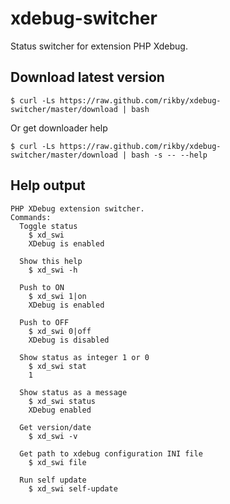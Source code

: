 # xdebug-switcher
Status switcher for extension PHP Xdebug.

## Download latest version
```shell
$ curl -Ls https://raw.github.com/rikby/xdebug-switcher/master/download | bash
```
Or get downloader help
```
$ curl -Ls https://raw.github.com/rikby/xdebug-switcher/master/download | bash -s -- --help
```

## Help output
```
PHP XDebug extension switcher.
Commands:
  Toggle status
    $ xd_swi
    XDebug is enabled

  Show this help
    $ xd_swi -h

  Push to ON
    $ xd_swi 1|on
    XDebug is enabled

  Push to OFF
    $ xd_swi 0|off
    XDebug is disabled

  Show status as integer 1 or 0
    $ xd_swi stat
    1

  Show status as a message
    $ xd_swi status
    XDebug enabled

  Get version/date
    $ xd_swi -v

  Get path to xdebug configuration INI file
    $ xd_swi file

  Run self update
    $ xd_swi self-update
```
